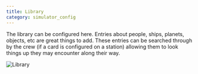 ```yaml
---
title: Library
category: simulator_config
---
```

The library can be configured here. Entries about people, ships, planets, objects, etc are great things to add. These entries can be searched through by the crew (if a card is configured on a station) allowing them to look things up they may encounter along their way.



![Library](/img/simulator_config_library.jpg)

